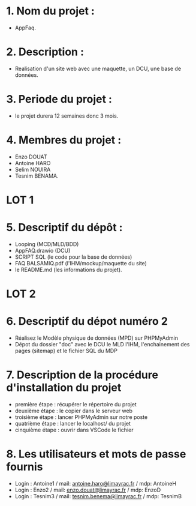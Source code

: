 # 1. Nom du projet : 
* AppFaq.
# 2. Description :
* Realisation d'un site web avec une maquette, un DCU, une base de données.
# 3. Periode du projet : 
* le projet durera 12 semaines donc 3 mois.
# 4. Membres du projet : 
* Enzo DOUAT
* Antoine HARO
* Selim NOUIRA
* Tesnim BENAMA.
# LOT 1
# 5. Descriptif du dépôt : 
* Looping (MCD/MLD/BDD)
* AppFAQ.drawio (DCU)
* SCRIPT SQL (le code pour la base de données)
* FAQ BALSAMIQ.pdf (l'IHM/mockup/maquette du site)
* le README.md (les informations du projet).
# LOT 2
# 6. Descriptif du dépot numéro 2
* Réalisez le Modèle physique de données (MPD) sur PHPMyAdmin
* Dépot du dossier "doc" avec le DCU le MLD l'IHM,  l'enchainement des pages (sitemap) et le fichier SQL du MDP
# 7. Description de la procédure d'installation du projet 
* première  étape : récupérer le répertoire du projet
* deuxième étape : le copier dans le serveur web
* troisième  étape : lancer PHPMyAdmin sur notre poste
* quatrième étape : lancer le localhost/ du projet
* cinquième étape : ouvrir dans VSCode le fichier 
# 8. Les utilisateurs et mots de passe fournis
* Login : Antoine1 /  mail: antoine.haro@limayrac.fr / mdp: AntoineH
* Login : Enzo2 /  mail: enzo.douat@limayrac.fr / mdp: EnzoD
* Login : Tesnim3 /  mail: tesnim.benema@limayrac.fr / mdp: TesnimB
